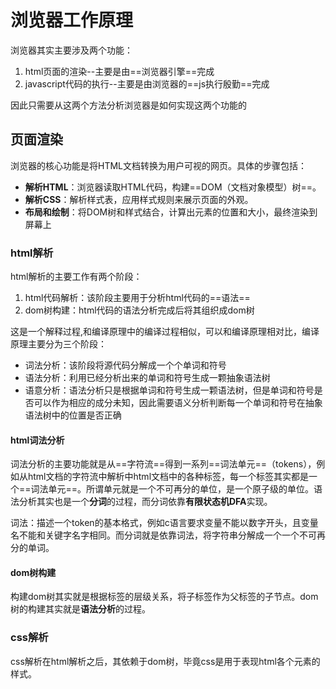 # 浏览器工作原理

浏览器其实主要涉及两个功能：

1. html页面的渲染--主要是由==浏览器引擎==完成
2. javascript代码的执行--主要是由浏览器的==js执行殷勤==完成

因此只需要从这两个方法分析浏览器是如何实现这两个功能的

## 页面渲染

浏览器的核心功能是将HTML文档转换为用户可视的网页。具体的步骤包括：

- **解析HTML**：浏览器读取HTML代码，构建==DOM（文档对象模型）树==。
- **解析CSS**：解析样式表，应用样式规则来展示页面的外观。
- **布局和绘制**：将DOM树和样式结合，计算出元素的位置和大小，最终渲染到屏幕上

### html解析

html解析的主要工作有两个阶段：

1. html代码解析：该阶段主要用于分析html代码的==语法==
2. dom树构建：html代码的语法分析完成后将其组织成dom树

这是一个解释过程,和编译原理中的编译过程相似，可以和编译原理相对比，编译原理主要分为三个阶段：
- 词法分析：该阶段将源代码分解成一个个单词和符号
- 语法分析：利用已经分析出来的单词和符号生成一颗抽象语法树
- 语意分析：语法分析只是根据单词和符号生成一颗语法树，但是单词和符号是否可以作为相应的成分未知，因此需要语义分析判断每一个单词和符号在抽象语法树中的位置是否正确

#### html词法分析
词法分析的主要功能就是从==字符流==得到一系列==词法单元==（tokens），例如从html文档的字符流中解析中html文档中的各种标签，每一个标签其实都是一个==词法单元==。所谓单元就是一个不可再分的单位，是一个原子级的单位。语法分析其实也是一个**分词**的过程，而分词依靠**有限状态机DFA**实现。

词法：描述一个token的基本格式，例如c语言要求变量不能以数字开头，且变量名不能和关键字名字相同。而分词就是依靠词法，将字符串分解成一个一个不可再分的单词。

#### dom树构建

构建dom树其实就是根据标签的层级关系，将子标签作为父标签的子节点。dom树的构建其实就是**语法分析**的过程。

### css解析
css解析在html解析之后，其依赖于dom树，毕竟css是用于表现html各个元素的样式。
